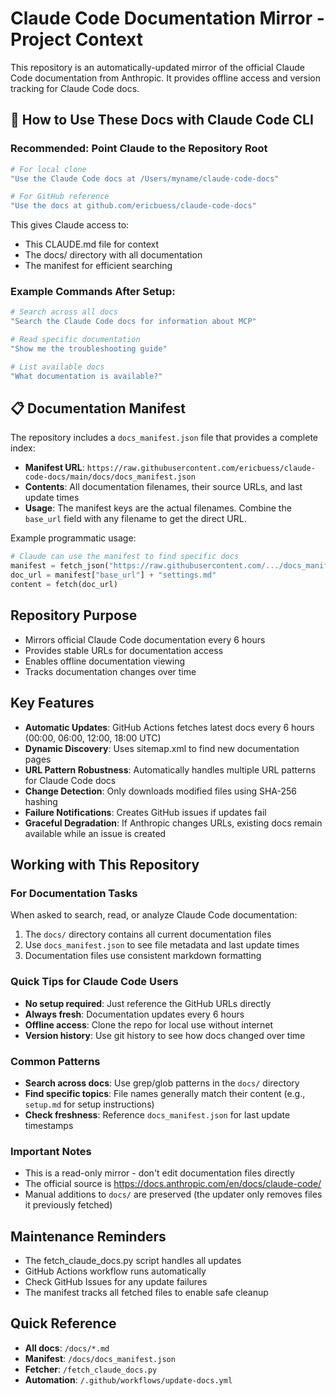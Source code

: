 # Claude Code Documentation Mirror - Project Context

This repository is an automatically-updated mirror of the official Claude Code documentation from Anthropic. It provides offline access and version tracking for Claude Code docs.

## 🚀 How to Use These Docs with Claude Code CLI

### Recommended: Point Claude to the Repository Root

```bash
# For local clone
"Use the Claude Code docs at /Users/myname/claude-code-docs"

# For GitHub reference  
"Use the docs at github.com/ericbuess/claude-code-docs"
```

This gives Claude access to:
- This CLAUDE.md file for context
- The docs/ directory with all documentation
- The manifest for efficient searching

### Example Commands After Setup:

```bash
# Search across all docs
"Search the Claude Code docs for information about MCP"

# Read specific documentation
"Show me the troubleshooting guide"

# List available docs
"What documentation is available?"
```

## 📋 Documentation Manifest

The repository includes a `docs_manifest.json` file that provides a complete index:
- **Manifest URL**: `https://raw.githubusercontent.com/ericbuess/claude-code-docs/main/docs/docs_manifest.json`
- **Contents**: All documentation filenames, their source URLs, and last update times
- **Usage**: The manifest keys are the actual filenames. Combine the `base_url` field with any filename to get the direct URL.

Example programmatic usage:
```python
# Claude can use the manifest to find specific docs
manifest = fetch_json("https://raw.githubusercontent.com/.../docs_manifest.json")
doc_url = manifest["base_url"] + "settings.md"
content = fetch(doc_url)
```

## Repository Purpose
- Mirrors official Claude Code documentation every 6 hours
- Provides stable URLs for documentation access
- Enables offline documentation viewing
- Tracks documentation changes over time

## Key Features
- **Automatic Updates**: GitHub Actions fetches latest docs every 6 hours (00:00, 06:00, 12:00, 18:00 UTC)
- **Dynamic Discovery**: Uses sitemap.xml to find new documentation pages
- **URL Pattern Robustness**: Automatically handles multiple URL patterns for Claude Code docs
- **Change Detection**: Only downloads modified files using SHA-256 hashing
- **Failure Notifications**: Creates GitHub issues if updates fail
- **Graceful Degradation**: If Anthropic changes URLs, existing docs remain available while an issue is created

## Working with This Repository

### For Documentation Tasks
When asked to search, read, or analyze Claude Code documentation:
1. The `docs/` directory contains all current documentation files
2. Use `docs_manifest.json` to see file metadata and last update times
3. Documentation files use consistent markdown formatting

### Quick Tips for Claude Code Users
- **No setup required**: Just reference the GitHub URLs directly
- **Always fresh**: Documentation updates every 6 hours
- **Offline access**: Clone the repo for local use without internet
- **Version history**: Use git history to see how docs changed over time

### Common Patterns
- **Search across docs**: Use grep/glob patterns in the `docs/` directory
- **Find specific topics**: File names generally match their content (e.g., `setup.md` for setup instructions)
- **Check freshness**: Reference `docs_manifest.json` for last update timestamps

### Important Notes
- This is a read-only mirror - don't edit documentation files directly
- The official source is https://docs.anthropic.com/en/docs/claude-code/
- Manual additions to `docs/` are preserved (the updater only removes files it previously fetched)

## Maintenance Reminders
- The fetch_claude_docs.py script handles all updates
- GitHub Actions workflow runs automatically
- Check GitHub Issues for any update failures
- The manifest tracks all fetched files to enable safe cleanup

## Quick Reference
- **All docs**: `/docs/*.md`
- **Manifest**: `/docs/docs_manifest.json`
- **Fetcher**: `/fetch_claude_docs.py`
- **Automation**: `/.github/workflows/update-docs.yml`